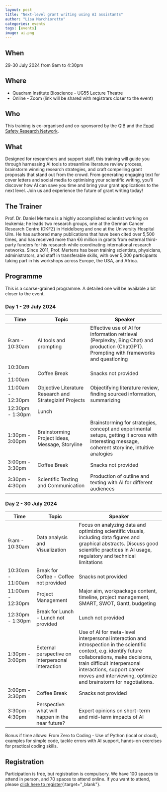 ```yaml
---
layout: post
title: "Next-level grant writing using AI assistants"
author: "Lisa Marchioretto"
categories: events
tags: [events]
image: ai.png
---
```


## When
29-30 July 2024 from 9am to 4:30pm

## Where
* Quadram Institute Bioscience - UG55 Lecture Theatre
* Online - Zoom (link will be shared with registrars closer to the event)

## Who
This training is co-organised and co-sponsored by the QIB and the [Food Safety Research Network](https://fsrn.quadram.ac.uk/).

## What
Designed for researchers and support staff, this training will guide you through harnessing AI tools to streamline literature review process, brainstorm winning research strategies, and craft compelling grant proposals that stand out from the crowd. 
From generating engaging text for cover letters and social media to optimising your scientific writing, you'll discover how AI can save you time and bring your grant applications to the next level. Join us and experience the future of grant writing today!
 
## The Trainer
Prof. Dr. Daniel Mertens is a highly accomplished scientist working on leukemia; he leads two research groups, one at the German Cancer Research Centre (DKFZ) in Heidelberg and one at the University Hospital Ulm. 
He has authored many publications that have been cited over 5,500 times, and has received more than €6 million in grants from external third-party funders for his research while coordinating international research networks. 
Since 2011, Prof. Mertens has been training scientists, physicians, administrators, and staff in transferable skills, with over 5,000 participants taking part in his workshops across Europe, the USA, and Africa.

## Programme
This is a coarse-grained programme. A detailed one will be available a bit closer to the event.

### Day 1 - 29 July 2024

| Time              | Topic                                        | Speaker                                      |
| ----------------- | -------------------------------------------- | -------------------------------------------- |
|   9:am - 10:30am  | AI tools and prompting                | Effective use of AI for information retrieval (Perplexity, Bing Chat) and production (ChatGPT). Prompting with frameworks and questioning |
| 10:30am - 11:00am | Coffee Break  | Snacks not provided                |
| 11:00am - 12:30pm | Objective Literature Research and Strategizinf Projects  | Objectifying literature review, finding sourced information, summarizing  |
| 12:30pm -  1:30pm | Lunch|       | Lunch not provided
|  1:30pm -  3:00pm | Brainstorming Project Ideas, Message, Storyline | Brainstorming for strategies, concept and experimental setups, getting it across with interesting message, coherent storyline, intuitive analogies  |
|  3:00pm -  3:30pm | Coffee Break            | Snacks not provided                   |
|  3:30pm - 4:30pm  | Scientific Texting and Communication    | Production of outline and texting with AI for different audiences  |


### Day 2 - 30 July 2024

| Time              | Topic                                        | Speaker                                      |
| ----------------- | -------------------------------------------- | -------------------------------------------- |
|   9:am - 10:30am  | Data analysis and Visualization               | Focus on analyzing data and optimizing scientific visuals, including data figures and graphical abstracts. Discuss good scientific practices in AI usage, regulatory and technical limitations |
| 10:30am - 11:00am | Break for Coffee - Coffee not provided  | Snacks not provided                  |
| 11:00am - 12:30pm | Project Management  | Major aim, workpackage content, timeline, project management, SMART, SWOT, Gantt, budgeting  |
| 12:30pm -  1:30pm | Break for Lunch - Lunch not provided | Lunch not provided      |
|  1:30pm -  3:00pm | External perspective on interpersonal interaction | Use of AI for meta-level interpersonal interaction and introspection in the scientific context, e.g. identify future collaborations, make decisions, train difficult interpersonal interactions, support career moves and interviewing, optimize and brainstorm for negotiations.  |
|  3:00pm -  3:30pm | Coffee Break            | Snacks not provided                   |
|  3:30pm - 4:30pm  | Perspective: what will happen in the near future? | Expert opinions on short-term and mid-term impacts of AI |

Bonus if time allows: From Zero to Coding - Use of Python (local or cloud), examples for simple code, tackle errors with AI support, hands-on exercises for practical coding skills.

## Registration
Participation is free, but registration is compulsory. We have 100 spaces to attend in person, and 70 spaces to attend online.
If you want to attend, please [click here to register](https://forms.office.com/e/r313v3kVNw){:target="_blank"}.